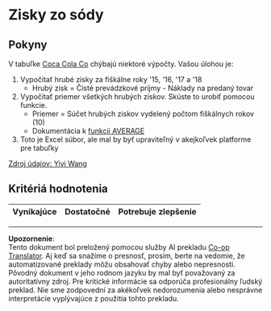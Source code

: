 <!--
CO_OP_TRANSLATOR_METADATA:
{
  "original_hash": "f824bfdb8b12d33293913f76f5c787c5",
  "translation_date": "2025-08-26T14:57:57+00:00",
  "source_file": "2-Working-With-Data/06-non-relational/assignment.md",
  "language_code": "sk"
}
-->
# Zisky zo sódy

## Pokyny

V tabuľke [Coca Cola Co](../../../../2-Working-With-Data/06-non-relational/CocaColaCo.xlsx) chýbajú niektoré výpočty. Vašou úlohou je: 

1. Vypočítať hrubé zisky za fiškálne roky '15, '16, '17 a '18
    - Hrubý zisk = Čisté prevádzkové príjmy - Náklady na predaný tovar
1. Vypočítať priemer všetkých hrubých ziskov. Skúste to urobiť pomocou funkcie.
    - Priemer = Súčet hrubých ziskov vydelený počtom fiškálnych rokov (10)
    - Dokumentácia k [funkcii AVERAGE](https://support.microsoft.com/en-us/office/average-function-047bac88-d466-426c-a32b-8f33eb960cf6)
1. Toto je Excel súbor, ale mal by byť upraviteľný v akejkoľvek platforme pre tabuľky

[Zdroj údajov: Yiyi Wang](https://www.kaggle.com/yiyiwang0826/cocacola-excel)

## Kritériá hodnotenia

Vynikajúce | Dostatočné | Potrebuje zlepšenie
--- | --- | ---

---

**Upozornenie**:  
Tento dokument bol preložený pomocou služby AI prekladu [Co-op Translator](https://github.com/Azure/co-op-translator). Aj keď sa snažíme o presnosť, prosím, berte na vedomie, že automatizované preklady môžu obsahovať chyby alebo nepresnosti. Pôvodný dokument v jeho rodnom jazyku by mal byť považovaný za autoritatívny zdroj. Pre kritické informácie sa odporúča profesionálny ľudský preklad. Nie sme zodpovední za akékoľvek nedorozumenia alebo nesprávne interpretácie vyplývajúce z použitia tohto prekladu.